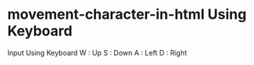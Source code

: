 # movement-character-in-html Using Keyboard 

Input Using Keyboard
      W : Up
      S : Down
      A : Left
      D : Right
